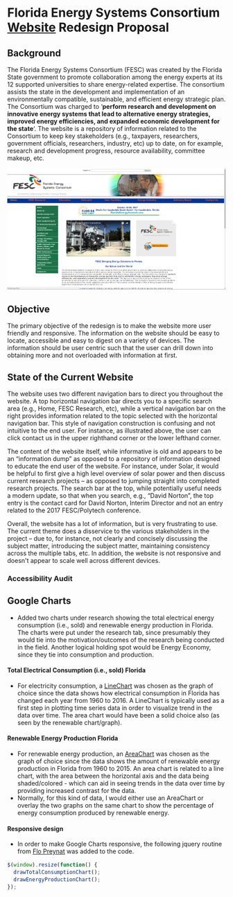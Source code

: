# Florida Energy Systems Consortium [Website](http://floridaenergy.ufl.edu/) Redesign Proposal

## Background
The Florida Energy Systems Consortium (FESC) was created by the Florida State government to promote collaboration among the energy experts at its 12 supported universities to share energy-related expertise. The consortium assists the state in the development and implementation of an environmentally compatible, sustainable, and efficient energy strategic plan. The Consortium was charged to ‘**perform research and development on innovative energy systems that lead to alternative energy strategies, improved energy efficiencies, and expanded economic development for the state**‘. The website is a repository of information related to  the Consortium to keep key stakeholders (e.g., taxpayers, researchers, government officials, researchers, industry, etc) up to date, on for example, research and development progress, resource availability, committee makeup, etc.

![Image of FESC Homepage](SiteEvaluation/WebsiteLandingPage.png)
## Objective
The primary objective of the redesign is to make the website more user friendly and responsive. The information on the website should be easy to locate, accessible and easy to digest on a variety of devices.  The information should be user centric such that the user can drill down into obtaining more and not overloaded with information at first.

## State of the Current Website
The website uses two different navigation bars to direct you throughout the website. A top horizontal navigation bar directs you to a specific search area (e.g., Home, FESC Research, etc), while a vertical navigation bar on the right provides information related to the topic selected with the horizontal navigation bar. This style of navigation construction is confusing and not intuitive to the end user. For instance, as illustrated above, the user can click contact us in the upper righthand corner or the lower lefthand corner.  

The content of the website itself, while informative is old and appears to be an “information dump” as opposed to a repository of information designed to educate the end user of the website.  For instance, under Solar, it would be helpful to first give a high level overview of solar power and then discuss current research projects – as opposed to jumping straight into completed research projects. The search bar at the top, while potentially useful needs a modern update, so that when you search, e.g., “David Norton”, the top entry is the contact card for David Norton, Interim Director and not an entry related to the 2017 FESC/Polytech conference.  

Overall, the website has a lot of information, but is very frustrating to use.  The current theme does a disservice to the various stakeholders in the project – due to, for instance, not clearly and concisely discussing the subject matter, introducing the subject matter, maintaining consistency across the multiple tabs, etc.  In addition, the website is not responsive and doesn't appear to scale well across different devices.

### Accessibility Audit

## Google Charts

* Added two charts under research showing the total electrical energy consumption (i.e., sold) and renewable energy production in Florida. The charts were put under the research tab, since presumably they would tie into the motivation/outcomes of the research being conducted in the field. Another logical holding spot would be Energy Economy, since they tie into consumption and production.  
#### Total Electrical Consumption (i.e., sold) Florida
* For electricity consumption, a [LineChart](https://developers.google.com/chart/interactive/docs/gallery/linechart) was chosen as the graph of choice since the data shows how electrical consumption in Florida has changed each year from 1960 to 2016. A LineChart is typically used as a first step in plotting time series data in order to visualize trend in the data over time. The area chart would have been a solid choice also (as seen by the renewable chart/graph).
#### Renewable Energy Production Florida
* For renewable energy production, an [AreaChart](https://developers.google.com/chart/interactive/docs/gallery/areachart) was chosen as the graph of choice since the data shows the amount of renewable energy production in Florida from 1960 to 2015. An area chart is related to a line chart, with the area between the horizontal axis and the data being shaded/colored - which can aid in seeing trends in the data over time by providing increased contrast for the data.
* Normally, for this kind of data, I would either use an AreaChart or overlay the two graphs on the same chart to show the percentage of energy consumption produced by renewable energy.
#### Responsive design
* In order to make Google Charts responsive, the following jquery routine from [Flo Preynat](http://flopreynat.com/blog/make-google-charts-responsive.html) was added to the code.
```javascript
$(window).resize(function() {
  drawTotalConsumptionChart();
  drawEnergyProductionChart();
});
```
